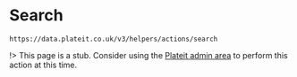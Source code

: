# Search

`https://data.plateit.co.uk/v3/helpers/actions/search`

!> This page is a stub. Consider using the [Plateit admin area](https://admin.plateit.co.uk) to perform this action at this time.